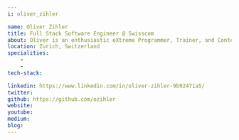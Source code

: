 ```yaml
---
i: oliver_zihler

name: Oliver Zihler
title: Full Stack Software Engineer @ Swisscom
about: Oliver is an enthusiastic eXtreme Programmer, Trainer, and Content Creator that promotes and teaches Clean Code, refactoring techniques, Ports & Adapters, Clean Architecture, DDD and other related topics to anybody who wants to improve their craft, both within and outside the teams he worked on for several years now. As a software engineer, he applies and improves on these techniques both in front- and backend, to ensure they actually work and are not just a scam promoted by a few programmers.
location: Zurich, Switzerland
specialities:
    - 
    - 
tech-stack: 

linkedin: https://www.linkedin.com/in/oliver-zihler-9b92471a5/
twitter: 
github: https://github.com/ozihler
website: 
youtube: 
medium: 
blog: 
---
```

